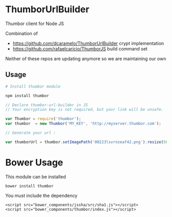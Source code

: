 # ThumborUrlBuilder

Thumbor client for Node JS

Combination of
- https://github.com/dcaramelo/ThumborUrlBuilder crypt implementation
- https://github.com/rafaelcaricio/ThumborJS build command set

Neither of these repos are updating anymore so we are maintaining our own

## Usage

```sh
# Install thumbor module

npm install thumbor
```

```javascript
// Declare thumbor-url-builder in JS
// Your encryption key is not required, but your link will be unsafe.

var Thumbor = require('thumbor');
var thumbor  = new Thumbor('MY_KEY', 'http://myserver.thumbor.com');

// Generate your url :

var thumborUrl = thumbor.setImagePath('00223lsvrnzeaf42.png').resize(50,50).buildUrl();
```


# Bower Usage

This module can be installed

    bower install thumbor
    
You must include the dependency

    <script src="bower_components/jssha/src/sha1.js"></script>
    <script src="bower_components/thumbor/index.js"></script>
    
    
